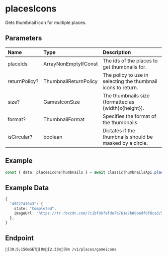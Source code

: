 
# placesIcons
Gets thumbnail icon for multiple places.


## Parameters
| Name          | Type                          | Description                                                   |
| :------------ | :---------------------------- | :------------------------------------------------------------ |
| placeIds      | ArrayNonEmptyIfConst<PlaceId> | The ids of the places to get thumbnails for.                  |
| returnPolicy? | ThumbnailReturnPolicy         | The policy to use in selecting the thumbnail icons to return. |
| size?         | GamesIconSize                 | The thumbnails size (formatted as {width}x{height}).          |
| format?       | ThumbnailFormat               | Specifies the format of the thumbnails.                       |
| isCircular?   | boolean                       | Dictates if the thumbnails should be masked by a circle.      |



## Example
```ts copy showLineNumbers
const { data: placesIconsThumbnails } = await ClassicThumbnailsApi.placesIcons([4922741943]); 
```


## Example Data
```ts copy showLineNumbers
{
  "4922741943": {
    state: "Completed",
    imageUrl: "https://tr.rbxcdn.com/7c1bf96fefde7b761e7b86bedf6fdca3/512/512/Image/Png",
  },
} 
```


## Endpoint
```ansi
[38;5;156mGET[0m[2;33m[0m /v1/places/gameicons
```
  
